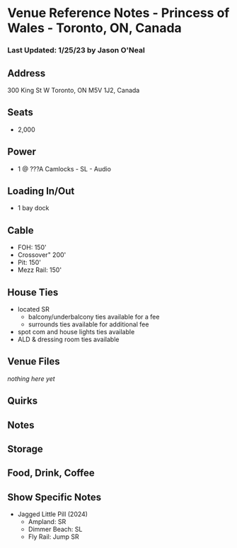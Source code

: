 # Venue Reference Notes - Princess of Wales - Toronto, ON, Canada
### Last Updated: 1/25/23 by Jason O'Neal

## Address
300 King St W
Toronto, ON M5V 1J2, Canada


## Seats
* 2,000


## Power
* 1 @ ???A Camlocks - SL - Audio


## Loading In/Out
* 1 bay dock


## Cable 
* FOH: 150'
* Crossover" 200'
* Pit: 150'
* Mezz Rail: 150'


## House Ties
* located SR
	* balcony/underbalcony ties available for a fee
	* surrounds ties available for additional fee
* spot com and house lights ties available
* ALD & dressing room ties available


## Venue Files
*nothing here yet*


## Quirks


## Notes


## Storage


## Food, Drink, Coffee


## Show Specific Notes
* Jagged Little Pill (2024)
	* Ampland: SR
	* Dimmer Beach: SL
	* Fly Rail: Jump SR
